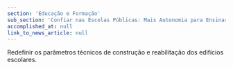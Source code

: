 ```yaml
---
section: 'Educação e Formação'
sub_section: 'Confiar nas Escolas Públicas: Mais Autonomia para Ensinar'
accomplished_at: null
link_to_news_article: null
---
```


Redefinir os parâmetros técnicos de construção e reabilitação dos edifícios escolares.